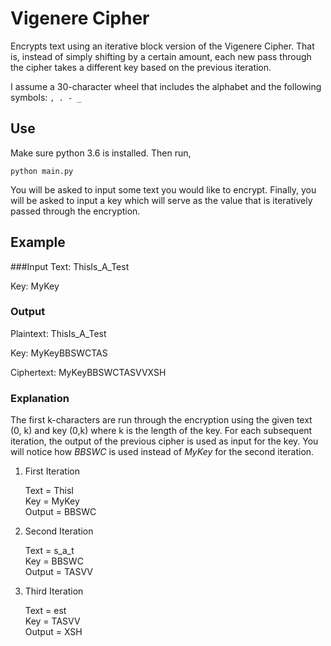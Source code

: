 # Vigenere Cipher
Encrypts text using an iterative block version of the Vigenere Cipher. That is, instead of simply shifting by a certain amount, each new pass through the cipher takes a different key based on the previous iteration.

I assume a 30-character wheel that includes the alphabet and the following symbols: `, . - _`

## Use
Make sure python 3.6 is installed. Then run,

`python main.py`

You will be asked to input some text you would like to encrypt. Finally, you will be asked to input a key which will serve as the value that is iteratively passed through the encryption.

## Example

###Input
Text: ThisIs_A_Test

Key: MyKey

### Output
Plaintext:  ThisIs_A_Test

Key:  MyKeyBBSWCTAS

Ciphertext:  MyKeyBBSWCTASVVXSH

### Explanation
The first k-characters are run through the encryption using the given text (0, k) and key (0,k) where k is the length of the key. For each subsequent iteration, the output of the previous cipher is used as input for the key. You will notice how _BBSWC_ is used instead of _MyKey_ for the second iteration.

1. First Iteration

   Text = ThisI  
   Key = MyKey  
   Output = BBSWC  
   
2. Second Iteration

   Text = s_a_t  
   Key = BBSWC  
   Output = TASVV 
   
3. Third Iteration

   Text = est  
   Key = TASVV  
   Output = XSH 
